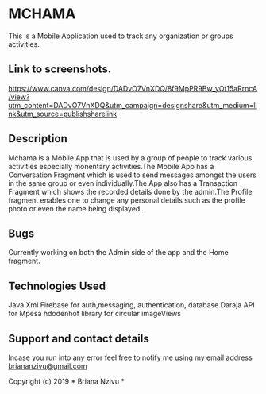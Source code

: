 # MCHAMA
This is a Mobile Application used to track any organization or groups activities.

## Link to screenshots.
https://www.canva.com/design/DADvO7VnXDQ/8f9MpPR9Bw_yOt15aRrncA/view?utm_content=DADvO7VnXDQ&utm_campaign=designshare&utm_medium=link&utm_source=publishsharelink

## Description
Mchama is a Mobile App that is used by a group of people to track various activities especially monentary activities.The Mobile App has a Conversation Fragment which is used to send messages amongst the users in the same group or even individually.The App also has a Transaction Fragment which shows the recorded details done by the admin.The Profile fragment enables one to change any personal details such as the profile photo or even the name being displayed.



## Bugs

Currently working on both the Admin side of the app and the Home fragment.

## Technologies Used
Java
Xml
Firebase for auth,messaging, authentication, database
Daraja API for Mpesa
hdodenhof library for circular imageViews


## Support and contact details
Incase you run into any error feel free to notify me using my email address briananzivu@gmail.com

Copyright (c) 2019 * Briana Nzivu *
